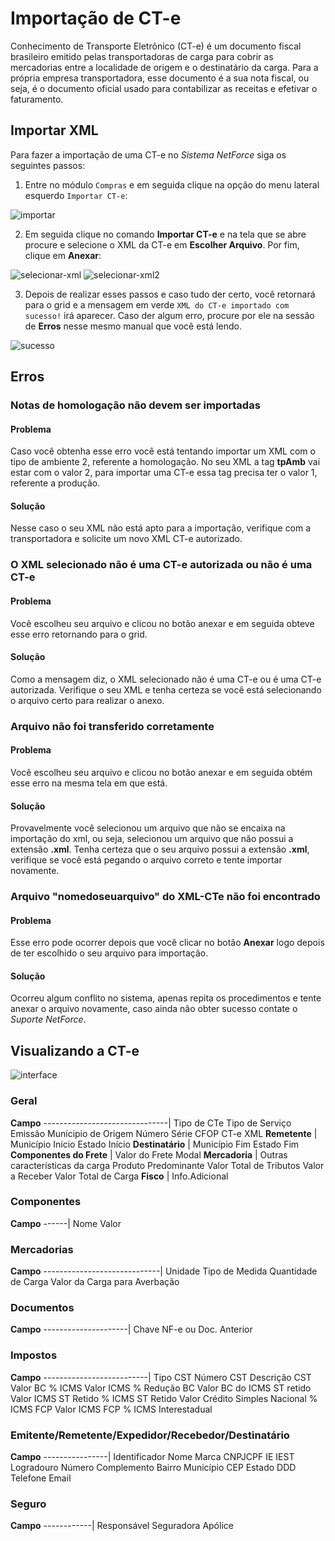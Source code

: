 # Importação de CT-e

Conhecimento de Transporte Eletrônico (CT-e) é um documento fiscal brasileiro emitido pelas transportadoras de carga para 
cobrir as mercadorias entre a localidade de origem e o destinatário da carga. Para a própria empresa transportadora, esse documento 
é a sua nota fiscal, ou seja, é o documento oficial usado para contabilizar as receitas e efetivar o faturamento.


## Importar XML

Para fazer a importação de uma CT-e no *Sistema NetForce* siga os seguintes passos:

1. Entre no módulo ```Compras``` e em seguida clique na opção do menu lateral esquerdo ```Importar CT-e```:

![importar](https://raw.githubusercontent.com/netforcews/docs-erp/master/compras/imgs/importar.png)

2. Em seguida clique no comando **Importar CT-e** e na tela que se abre procure e selecione o XML da CT-e em **Escolher Arquivo**. Por fim, clique em **Anexar**:

![selecionar-xml](https://raw.githubusercontent.com/netforcews/docs-erp/master/compras/imgs/selecionar-xml.png)
![selecionar-xml2](https://raw.githubusercontent.com/netforcews/docs-erp/master/compras/imgs/selecionar-xml2.png)

3. Depois de realizar esses passos e caso tudo der certo, você retornará para o grid e a mensagem 
em verde ```XML do CT-e importado com sucesso!``` irá aparecer.
Caso der algum erro, procure por ele na sessão de **Erros** nesse mesmo manual que você está lendo.

![sucesso](https://raw.githubusercontent.com/netforcews/docs-erp/master/compras/imgs/sucesso.png)

## Erros

### Notas de homologação não devem ser importadas

#### Problema
Caso você obtenha esse erro você está tentando importar um XML com o tipo de ambiente 2, referente a homologação.
No seu XML a tag **tpAmb** vai estar com o valor 2, para importar uma CT-e essa tag precisa ter o valor 1, referente a produção.

#### Solução
Nesse caso o seu XML não está apto para a importação, verifique com a transportadora e solicite um novo XML CT-e autorizado.

### O XML selecionado não é uma CT-e autorizada ou não é uma CT-e

#### Problema
Você escolheu seu arquivo e clicou no botão anexar e em seguida obteve esse erro retornando para o grid.

#### Solução
Como a mensagem diz, o XML selecionado não é uma CT-e ou é uma CT-e autorizada. Verifique o seu XML e tenha certeza se você está
selecionando o arquivo certo para realizar o anexo.

### Arquivo não foi transferido corretamente 

#### Problema
Você escolheu seu arquivo e clicou no botão anexar e em seguida obtém esse erro na mesma tela em que está.

#### Solução
Provavelmente você selecionou um arquivo que não se encaixa na importação do xml, ou seja, selecionou um arquivo que não possui
a extensão **.xml**. Tenha certeza que o seu arquivo possui a extensão **.xml**, verifique se você está pegando o arquivo correto e 
tente importar novamente.

### Arquivo "nomedoseuarquivo" do XML-CTe não foi encontrado

#### Problema
Esse erro pode ocorrer depois que você clicar no botão **Anexar** logo depois de ter escolhido o seu arquivo para importação.

#### Solução
Ocorreu algum conflito no sistema, apenas repita os procedimentos e tente anexar o arquivo novamente, caso ainda não obter sucesso contate o *Suporte NetForce*.

## Visualizando a CT-e

![interface](https://raw.githubusercontent.com/netforcews/docs-erp/master/compras/imgs/interface.png)

### Geral

**Campo**
-------------------------------|
Tipo de CTe
Tipo de Serviço
Emissão
Munícipio de Origem
Número
Série
CFOP
CT-e XML
**Remetente** |
Município Início
Estado Início
**Destinatário** |
Município Fim
Estado Fim
**Componentes do Frete** |
Valor do Frete
Modal
**Mercadoria** |
Outras características da carga
Produto Predominante
Valor Total de Tributos
Valor a Receber
Valor Total de Carga
**Fisco** |
Info.Adicional

### Componentes

**Campo**
------|
Nome
Valor

### Mercadorias

**Campo**
-----------------------------|
Unidade
Tipo de Medida
Quantidade de Carga
Valor da Carga para Averbação

### Documentos

**Campo**
---------------------|
Chave
NF-e ou Doc. Anterior

### Impostos

**Campo**
--------------------------|
Tipo CST
Número CST
Descrição CST
Valor BC
% ICMS
Valor ICMS
% Redução BC
Valor BC do ICMS ST retido
Valor ICMS ST Retido
% ICMS ST Retido
Valor Crédito
Simples Nacional
% ICMS FCP
Valor ICMS FCP
% ICMS Interestadual

### Emitente/Remetente/Expedidor/Recebedor/Destinatário

**Campo**
----------------|
Identificador
Nome
Marca
CNPJCPF
IE
IEST
Logradouro
Número
Complemento
Bairro
Município
CEP
Estado
DDD
Telefone
Email

### Seguro

**Campo**
------------|
Responsável
Seguradora
Apólice

